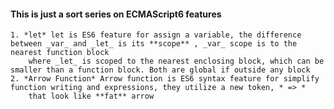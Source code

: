 #### This is just a sort series on ECMAScript6 features

    1. *let* let is ES6 feature for assign a variable, the difference between _var_ and _let_ is its **scope** , _var_ scope is to the nearest function block
        where _let_ is scoped to the nearest enclosing block, which can be smaller than a function block. Both are global if outside any block
    2. *Arrow Function* Arrow function is ES6 syntax feature for simplify function writing and expressions, they utilize a new token, * => * 
        that look like **fat** arrow 

